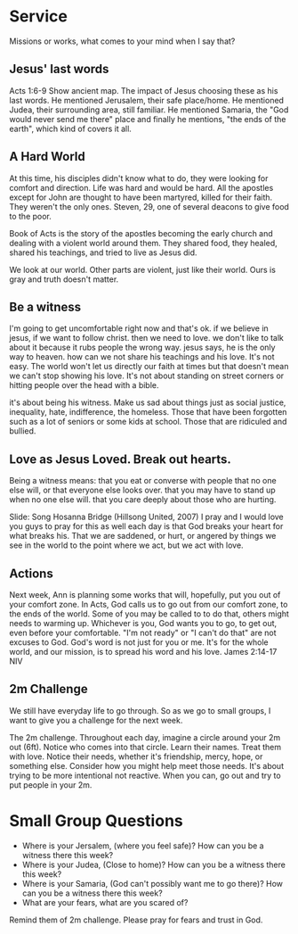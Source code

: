 # Service

Missions or works, what comes to your mind when I say that?

## Jesus' last words
Acts 1:6-9
Show ancient map.
The impact of Jesus choosing these as his last words.
He mentioned Jerusalem, their safe place/home.
He mentioned Judea, their surrounding area, still familiar.
He mentioned Samaria, the "God would never send me there" place
and finally he mentions, "the ends of the earth", which kind of covers it all.

## A Hard World
At this time, his disciples didn't know what to do, they were looking for comfort and direction.
Life was hard and would be hard.
All the apostles except for John are thought to have been martyred, killed for their faith.
They weren't the only ones. Steven, 29, one of several deacons to give food to the poor.

Book of Acts is the story of the apostles becoming the early church and dealing with a violent world around them.
They shared food, they healed, shared his teachings, and tried to live as Jesus did.

We look at our world. Other parts are violent, just like their world. Ours is gray and truth doesn't matter.

## Be a witness
I'm going to get uncomfortable right now and that's ok.
if we believe in jesus, if we want to follow christ. then we need to love.
we don't like to talk about it because it rubs people the wrong way.
jesus says, he is the only way to heaven. how can we not share his teachings and his love.
It's not easy. The world won't let us directly our faith at times but that doesn't mean we can't stop showing his love.
It's not about standing on street corners or hitting people over the head with a bible.

it's about being his witness. 
Make us sad about things just as social justice, inequality, hate, indifference, the homeless.
Those that have been forgotten such as a lot of seniors or some kids at school.
Those that are ridiculed and bullied.

## Love as Jesus Loved. Break out hearts.
Being a witness means:
that you eat or converse with people that no one else will, or that everyone else looks over.
that you may have to stand up when no one else will.
that you care deeply about those who are hurting.

Slide: Song Hosanna Bridge (Hillsong United, 2007)
I pray and I would love you guys to pray for this as well each day is that God breaks your heart for what breaks his.
That we are saddened, or hurt, or angered by things we see in the world to the point where we act, but we act with love.

## Actions
Next week, Ann is planning some works that will, hopefully, put you out of your comfort zone.
In Acts, God calls us to go out from our comfort zone, to the ends of the world.
Some of you may be called to to do that, others might needs to warming up.
Whichever is you, God wants you to go, to get out, even before your comfortable.
"I'm not ready" or "I can't do that" are not excuses to God.
God's word is not just for you or me. It's for the whole world, and our mission, is to spread his word and his love.
James 2:14-17 NIV

## 2m Challenge
We still have everyday life to go through.
So as we go to small groups, I want to give you a challenge for the next week.

The 2m challenge. Throughout each day, imagine a circle around your 2m out (6ft).
Notice who comes into that circle. Learn their names. Treat them with love.
Notice their needs, whether it's friendship, mercy, hope, or something else.
Consider how you might help meet those needs.
It's about trying to be more intentional not reactive. 
When you can, go out and try to put people in your 2m.

# Small Group Questions
- Where is your Jersalem, (where you feel safe)? How can you be a witness there this week?
- Where is your Judea, (Close to home)? How can you be a witness there this week?
- Where is your Samaria, (God can't possibly want me to go there)? How can you be a witness there this week?
- What are your fears, what are you scared of?

Remind them of 2m challenge.
Please pray for fears and trust in God.


